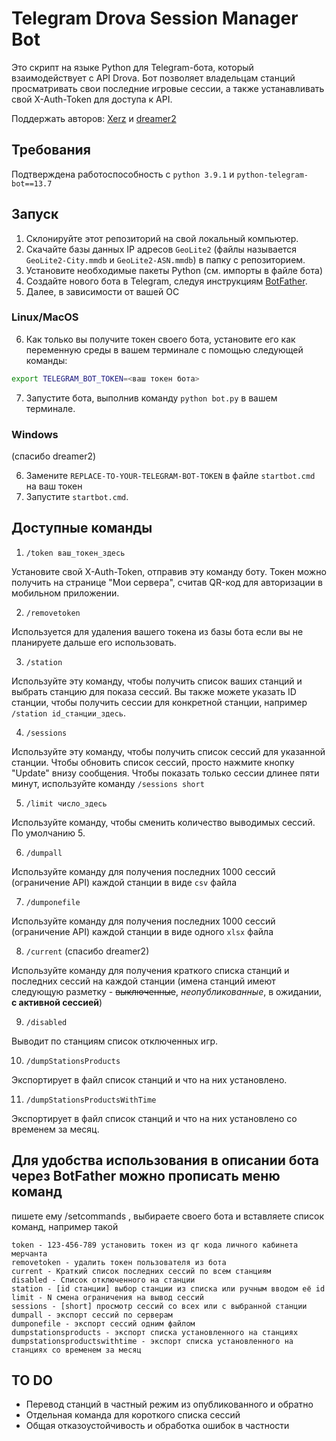 # Telegram Drova Session Manager Bot

Это скрипт на языке Python для Telegram-бота, который взаимодействует с API Drova. Бот позволяет владельцам станций просматривать свои последние игровые сессии, а также устанавливать свой X-Auth-Token для доступа к API.

Поддержать авторов: [Xerz](https://qiwi.com/n/XRZVS) и [dreamer2](https://qiwi.com/n/DREAMER2) 

## Требования

Подтверждена работоспособность с `python 3.9.1` и `python-telegram-bot==13.7`

## Запуск

1. Склонируйте этот репозиторий на свой локальный компьютер.
2. Скачайте базы данных IP адресов `GeoLite2` (файлы называется `GeoLite2-City.mmdb` и `GeoLite2-ASN.mmdb`) в папку с репозиторием.
3. Установите необходимые пакеты Python (см. импорты в файле бота)
3. Создайте нового бота в Telegram, следуя инструкциям [BotFather](https://core.telegram.org/bots#6-botfather).
4. Далее, в зависимости от вашей ОС
   
### Linux/MacOS
6. Как только вы получите токен своего бота, установите его как переменную среды в вашем терминале с помощью следующей команды:
```bash
export TELEGRAM_BOT_TOKEN=<ваш токен бота>
```
7. Запустите бота, выполнив команду `python bot.py` в вашем терминале.

### Windows

(спасибо dreamer2)

6. Замените `REPLACE-TO-YOUR-TELEGRAM-BOT-TOKEN` в файле `startbot.cmd` на ваш токен
7. Запустите `startbot.cmd`.

###
## Доступные команды
1. ```/token ваш_токен_здесь```

Установите свой X-Auth-Token, отправив эту команду боту. Токен можно получить на странице "Мои сервера", считав QR-код для авторизации в мобильном приложении.

2.  ```/removetoken```

Используется для удаления вашего токена из базы бота если вы не планируете дальше его использовать.

3.  ```/station```

Используйте эту команду, чтобы получить список ваших станций и выбрать станцию для показа сессий. Вы также можете указать ID станции, чтобы получить сессии для конкретной станции, например `/station id_станции_здесь`.

4. ```/sessions```

Используйте эту команду, чтобы получить список сессий для указанной станции. Чтобы обновить список сессий, просто нажмите кнопку "Update" внизу сообщения. Чтобы показать только сессии длинее пяти минут, используйте команду `/sessions short`

5. ```/limit число_здесь```

Используйте команду, чтобы сменить количество выводимых сессий. По умолчанию 5.

6. ```/dumpall```

Используйте команду  для получения последних 1000 сессий (ограничение API) каждой станции в виде `csv` файла

7. ```/dumponefile```

Используйте команду  для получения последних 1000 сессий (ограничение API) каждой станции в виде одного `xlsx` файла

8. ```/current``` (спасибо dreamer2)

Используйте команду для получения краткого списка станций и последних сессий на каждой станции (имена станций имеют следующую разметку - ~~выключенные~~, *неопубликованные*, в ожидании, **с активной сессией**)

9. ```/disabled``` 

Выводит по станциям список отключенных игр.

10. ```/dumpStationsProducts``` 

Экспортирует в файл список станций и что на них установлено.

11. ```/dumpStationsProductsWithTime```

Экспортирует в файл список станций и что на них установлено со временем за месяц.

###
## Для удобства использования в описании бота через BotFather можно прописать меню команд

пишете ему /setcommands , выбираете своего бота и вставляете список команд, например такой
```
token - 123-456-789 установить токен из qr кода личного кабинета мерчанта
removetoken - удалить токен пользователя из бота
current - Краткий список последних сессий по всем станциям
disabled - Список отключенного на станции
station - [id станции] выбор станции из списка или ручным вводом её id
limit - N смена ограничения на вывод сессий
sessions - [short] просмотр сессий со всех или с выбранной станции
dumpall - экспорт сессий по серверам
dumponefile - экспорт сессий одним файлом
dumpstationsproducts - экспорт списка установленного на станциях
dumpstationsproductswithtime - экспорт списка установленного на станциях со временем за месяц
```

## TO DO

- Перевод станций в частный режим из опубликованного и обратно
- Отдельная команда для короткого списка сессий
- Общая отказоустойчивость и обработка ошибок в частности
